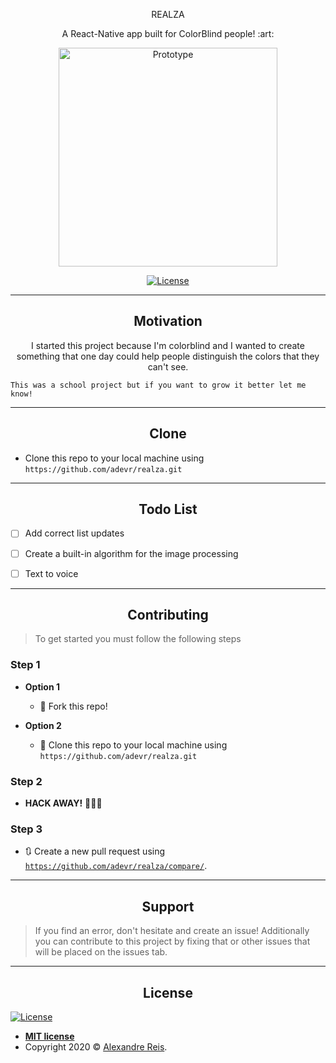 <p align="center">
    REALZA
</p>
<p align="center">
   A React-Native app built for ColorBlind people! :art:
</p>

<p align="center">
    <img src="https://github.com/adevr/realza/raw/staging/appgif.gif" alt="Prototype" width="350"/>
</p>
<p align="center">
 <a href="https://github.com/adevr/realza/blob/staging/LICENSE"><img src="http://img.shields.io/:license-mit-blue.svg" alt="License"></a>
</p>

---

<h2 align="center">Motivation</h2>

<p align="center">
    I started this project because I'm colorblind and I wanted to create something that one day could help people distinguish the colors that they can't see.

    This was a school project but if you want to grow it better let me know!
</p>

---

<h2 align="center">Clone</h2>

- Clone this repo to your local machine using `https://github.com/adevr/realza.git`

---


<h2 align="center">Todo List</h2>

- [ ] Add correct list updates
- [ ] Create a built-in algorithm for the image processing
- [ ] Text to voice


---

<h2 align="center">Contributing</h2>

> To get started you must follow the following steps

### Step 1

- **Option 1**
    - 🍴 Fork this repo!

- **Option 2**
    - 👯 Clone this repo to your local machine using `https://github.com/adevr/realza.git`

### Step 2

- **HACK AWAY!** 🔨🔨🔨

### Step 3

- 🔃 Create a new pull request using <a href="https://github.com/adevr/realza/compare/" target="_blank">`https://github.com/adevr/realza/compare/`</a>.

---

<h2 align="center">Support</h2>

> If you find an error, don't hesitate and create an issue!
> Additionally you can contribute to this project by fixing that or other issues that will be placed on the issues tab.

---


<h2 align="center">License</h2>

<a href="https://github.com/adevr/realza/blob/master/LICENSE"><img src="http://img.shields.io/:license-mit-blue.svg" alt="License"></a>

- **[MIT license](https://github.com/adevr/realza/blob/master/LICENSE)**
- Copyright 2020 © <a href="http://adevr.github.io" target="_blank">Alexandre Reis</a>.